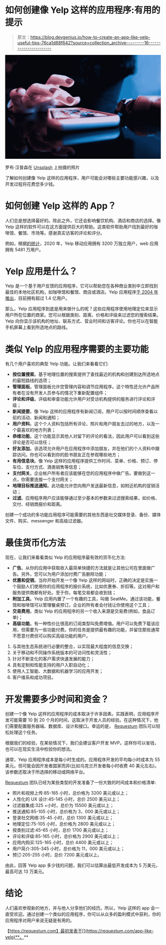 # 如何创建像 Yelp 这样的应用程序:有用的提示

> 原文：<https://blog.devgenius.io/how-to-create-an-app-like-yelp-useful-tips-76ca1d88f642?source=collection_archive---------16----------------------->

![](img/4e9cd67fce4ca7f6f3398cd87e26a70a.png)

罗布·汉普森在 [Unsplash](https://unsplash.com?utm_source=medium&utm_medium=referral) 上拍摄的照片

了解如何创建像 Yelp 这样的应用程序，用户可能会对哪些主要功能感兴趣，以及开发过程将花费您多少钱。

# 如何创建 Yelp 这样的 App？

人们总是想选择最好的。除此之外，它还会影响餐饮机构、酒店和商店的选择。像 Yelp 这样的软件可以在这方面提供巨大的帮助。这类软件帮助用户找到最好的咖啡馆、餐馆、市场等。感谢真实访客的评论和评分。

例如，根据[的统计](https://www.statista.com/statistics/385440/unique-mobile-visitors-yelp/)，2020 年，Yelp 移动应用拥有 3200 万独立用户，web 应用拥有 5481 万用户。

# Yelp 应用是什么？

Yelp 是一个基于用户反馈的应用程序，它可以帮助您在各种商业类别中立即找到最佳的本地社区机构，如咖啡馆和餐馆、商店或酒店。Yelp 应用程序[于 2004 年推出](https://en.wikipedia.org/wiki/Yelp)，目前拥有超过 1.4 亿用户。

那么，Yelp 应用程序到底是用来做什么的呢？这些应用程序使用地理定位来显示用户所在位置的商家。您可以根据类别、距离、价格和评级来过滤您的搜索结果。Yelp 向你显示该机构的地址、联系方式、营业时间和访客评论。你也可以在智能手机屏幕上看到所选地点的路线。

# 类似 Yelp 的应用程序需要的主要功能

有几个用户喜欢的典型 Yelp 功能。让我们来看看它们:

*   **按位置搜索**。基于地理位置的搜索提供了查找最近的机构和创建到达所选地点的最短路线的选项；
*   **管理面板**。管理面板允许您管理内容和调节应用程序。这个特性还允许产品所有者在没有开发人员参与的情况下重新配置组件；
*   **评论和评级**。评级和审查功能允许用户对受访机构提供的服务进行评论和评级；
*   **新闻提要**。像 Yelp 这样的应用程序有新闻订阅，用户可以按时间顺序查看以前的活动、新闻和通知；
*   **用户资料**。这个个人资料包括所有评论、照片和用户朋友去过的地方，以及一个最喜欢的地方列表；
*   **恭维功能**。这个功能显示其他人对留下的评论的看法，因此用户可以看到这些评论是否可以信任；
*   **好友添加**。该选项允许用户在应用程序中添加朋友，并在他们的个人资料中跟踪访问。你也可以看到你的脸书朋友正在参观哪些地方；
*   **有用信息块**。像 Yelp 这样的应用程序提供工作时间、菜单、价格、预订、停车位、支付方式、酒类销售等信息；
*   **支付网关**。企业帐户所有者应该能够在您的应用程序中做广告。要做到这一点，你需要连接一个支付网关；
*   **地理目标推送通知**。此功能允许您向用户发送最新信息，如附近机构的促销活动；
*   **过滤**。应用程序用户应该能够通过至少基本的参数来过滤搜索结果，如价格、交付、经销商报价和距离。

创建一个成功的多功能应用程序可能需要的其他东西是社交媒体登录、备份、媒体文件、购买、messenger 和高级过滤器。

# 最佳货币化方法

现在，让我们来看看类似 Yelp 的应用程序最有效的货币化方法:

*   **广告**。从你的应用中获取收入最简单快捷的方法就是让其他公司在里面做广告。另外，您可以为用户添加付费广告删除功能；
*   **优惠和促销**。当你开始开发一个像 Yelp 这样的网站时，正确的决定是实施一个鼓励人们使用你的应用程序的报价系统，比如优惠券、折扣等。这对用户和服务提供商都有好处。至于你，每笔交易都会收到钱；
*   **附加工具**。Yelp 应用内置了一个有趣的工具，叫做 SeatMe。通过该功能，餐馆和咖啡馆可以管理餐桌预订。企业的所有者会付钱让你使用这个工具；
*   **交易费用**。类似 Yelp 的应用程序的另一个收入来源是交易费(例如，食品订单)；
*   **高级功能**。有一种性价比很高的订阅类型叫免费增值。用户可以免费下载该应用，但需要为一些功能付费。你的任务是提供最有趣的功能，并留住那些通常不愿意付费但可以购买高级功能的用户。

1.  与其他生态系统进行必要的整合，以实现最大程度的信息交换；
2.  关于移动和不同操作系统版本的可访问性和灵活性；
3.  针对不断变化的客户需求快速发展的能力；
4.  具有定制和性能支持的用户入职自动化；
5.  使用人工智能、大数据和机器学习的应用开发；
6.  客户维系和成功项目。

# 开发需要多少时间和资金？

创建一个像 Yelp 这样的应用程序的成本取决于许多因素。实践表明，应用程序开发可能需要 10 到 20 个月的时间，这取决于开发人员的经验。在这种情况下，他们需要配置服务器端、数据库、设计和接口。幸运的是， [Requestum](https://requestum.com/) 团队可以轻松处理这个任务。

根据我们的经验，在某些情况下，我们会建议客户开发 MVP。这样你可以省钱，也可以在现实生活中检验你的想法。

通常，Yelp 应用程序成本是每小时生成的。应用程序开发的平均每小时成本为 55 美元。但可能会因开发者国家而异(比如乌克兰开发者每小时收费 40 美元左右)。该参数还取决于所选择的移动或网络平台。

[Requestum](https://requestum.com/) 团队已经为某些类型的开发准备了一份大致的时间成本和价格清单:

*   照片和视频上传:85-165 小时，总价格为 3200 美元或以上；
*   人性化的 UX 设计:45-145 小时，总价 2500 美元以上；
*   过滤器集成:325 +小时，总价为 15500 美元或以上；
*   推送通知:85-105 小时，总价格为 3，000 美元或以上；
*   登录社交网络:35-45 小时，总价 1300 美元或以上；
*   地理定位:75-105 小时，总价格为 2800 美元或以上；
*   按类别过滤:45–65 小时，总价 1700 美元或以上；
*   评论和评级:85-165 小时，总价格为 2900 美元或以上；
*   应用内购买:125-165 小时，总价 4400 美元或以上；
*   用户简介:305-345 小时，总价格为 11，000 美元或以上；
*   预订:205-255 小时，总价 7200 美元或以上。

由此，回答 Yelp app 多少钱的问题，我们可以估算出最低开发成本为 5 万美元，最高可达 13 万美元。

# 结论

人们喜欢参观新的地方，并与他人分享他们的经历。所以，Yelp 这样的 app 会一直受欢迎。通过创建一个类似的应用程序，你可以从众多的盈利模式中获利，你的应用程序对用户来说无疑是有用的。

【https://requestum.com】最初发表于[](https://requestum.com/app-like-yelp)**。**